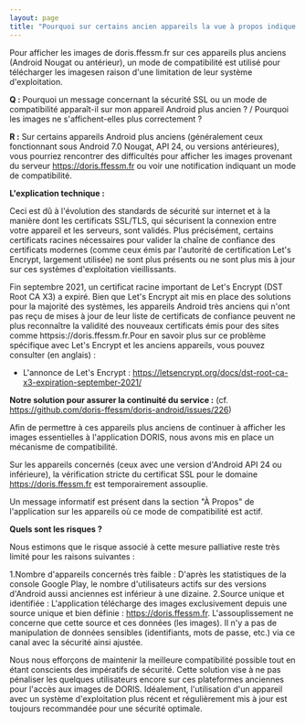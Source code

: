 ```yaml
---
layout: page
title: "Pourquoi sur certains ancien appareils la vue à propos indique: Mode de compatibité SSL activé ?"
---
```


Pour afficher les images de doris.ffessm.fr sur ces appareils plus anciens (Android Nougat ou antérieur), un mode de compatibilité est utilisé pour télécharger les imagesen raison d'une limitation de leur système d'exploitation.


<!--more-->

**Q :** Pourquoi un message concernant la sécurité SSL ou un mode de compatibilité apparaît-il sur mon appareil Android plus ancien ? / Pourquoi les images ne s'affichent-elles plus correctement ?

**R :** Sur certains appareils Android plus anciens (généralement ceux fonctionnant sous Android 7.0 Nougat, API 24, ou versions antérieures), vous pourriez rencontrer des difficultés pour afficher les images provenant du serveur https://doris.ffessm.fr ou voir une notification indiquant un mode de compatibilité.

**L'explication technique :**

Ceci est dû à l'évolution des standards de sécurité sur internet et à la manière dont les certificats SSL/TLS, qui sécurisent la connexion entre votre appareil et les serveurs, sont validés. Plus précisément, certains certificats racines nécessaires pour valider la chaîne de confiance des certificats modernes (comme ceux émis par l'autorité de certification Let's Encrypt, largement utilisée) ne sont plus présents ou ne sont plus mis à jour sur ces systèmes d'exploitation vieillissants.

Fin septembre 2021, un certificat racine important de Let's Encrypt (DST Root CA X3) a expiré. Bien que Let's Encrypt ait mis en place des solutions pour la majorité des systèmes, les appareils Android très anciens qui n'ont pas reçu de mises à jour de leur liste de certificats de confiance peuvent ne plus reconnaître la validité des nouveaux certificats émis pour des sites comme httpsis://doris.ffessm.fr.Pour en savoir plus sur ce problème spécifique avec Let's Encrypt et les anciens appareils, vous pouvez consulter (en anglais) :

- L'annonce de Let's Encrypt : https://letsencrypt.org/docs/dst-root-ca-x3-expiration-september-2021/



**Notre solution pour assurer la continuité du service :** (cf. https://github.com/doris-ffessm/doris-android/issues/226)

Afin de permettre à ces appareils plus anciens de continuer à afficher les images essentielles à l'application DORIS, nous avons mis en place un mécanisme de compatibilité. 

Sur les appareils concernés (ceux avec une version d'Android API 24 ou inférieure), la vérification stricte du certificat SSL pour le domaine https://doris.ffessm.fr est temporairement assouplie.

Un message informatif est présent dans la section "À Propos" de l'application sur les appareils où ce mode de compatibilité est actif.

**Quels sont les risques ?**

Nous estimons que le risque associé à cette mesure palliative reste très limité pour les raisons suivantes :

1.Nombre d'appareils concernés très faible : D'après les statistiques de la console Google Play, le nombre d'utilisateurs actifs sur des versions d'Android aussi anciennes est inférieur à une dizaine.
2.Source unique et identifiée : L'application télécharge des images exclusivement depuis une source unique et bien définie : https://doris.ffessm.fr. L'assouplissement ne concerne que cette source et ces données (les images). Il n'y a pas de manipulation de données sensibles (identifiants, mots de passe, etc.) via ce canal avec la sécurité ainsi ajustée.

Nous nous efforçons de maintenir la meilleure compatibilité possible tout en étant conscients des impératifs de sécurité. Cette solution vise à ne pas pénaliser les quelques utilisateurs encore sur ces plateformes anciennes pour l'accès aux images de DORIS. Idéalement, l'utilisation d'un appareil avec un système d'exploitation plus récent et régulièrement mis à jour est toujours recommandée pour une sécurité optimale.
